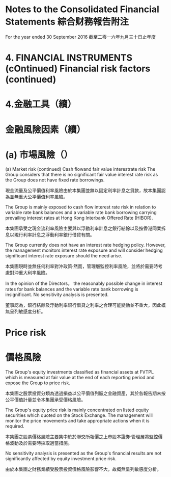 # Notes to the Consolidated Financial Statements 綜合财務報告附注  

For the year ended 30 September 2016 截至二零一六年九月三十日止年度  

# 4. FINANCIAL INSTRUMENTS (cOntinued) Financial risk factors (continued)  

# 4.金融工具（續）  

# 金融風險因素（續）  

# (a) 市場風險（）  

(a) Market risk (continued) Cash flowand fair value interestrate risk The Group considers that there is no significant fair value interest rate risk as the Group does not have fixed rate borrowings.  

現金流量及公平價值利率風險由於本集團並無以固定利率計息之貸款，故本集團認為並無重大公平價值利率風險。  

The Group is mainly exposed to cash flow interest rate risk in relation to variable rate bank balances and a variable rate bank borrowing carrying prevailing interest rates at Hong Kong Interbank Offered Rate (HIBOR).  

本集團承受之現金流利率風險主要與以浮動利率計息之銀行結餘以及按香港同業拆息以現行利率計息之浮動利率銀行借貸有關。  

The Group currently does not have an interest rate hedging policy. However, the management monitors interest rate exposure and will consider hedging significant interest rate exposure should the need arise.  

本集團現時並無任何利率對沖政策·然而，管理層監控利率風險，並將於需要時考慮對沖重大利率風險。  

In the opinion of the Directors， the reasonably possible change in interest rates for bank balances and the variable rate bank borrowing is insignificant. No sensitivity analysis is presented.  

董事認為，銀行結餘及浮動利率銀行借貸之利率之合理可能變動並不重大，因此概無呈列敏感度分析。  

# Price risk  

# 價格風險  

The Group's equity investments classified as financial assets at FVTPL which is measured at fair value at the end of each reporting period and expose the Group to price risk.  

本集團之股票投資分類為透過損益以公平價值列賑之金融資產，其於各報告期末按公平價值計量並令本集團承受價格風險。  

The Group's equity price risk is mainly concentrated on listed equity securities which quoted on the Stock Exchange. The management will monitor the price movements and take appropriate actions when it is required.  

本集團之股票價格風險主要集中於於聯交所報價之上市股本證券·管理層將監控價格波動及於需要時採取適當措施。  

No sensitivity analysis is presented as the Group's financial results are not significantly affected by equity investment price risk.  

由於本集團之財務業績受股票投資價格風險影響不大，故概無呈列敏感度分析。  